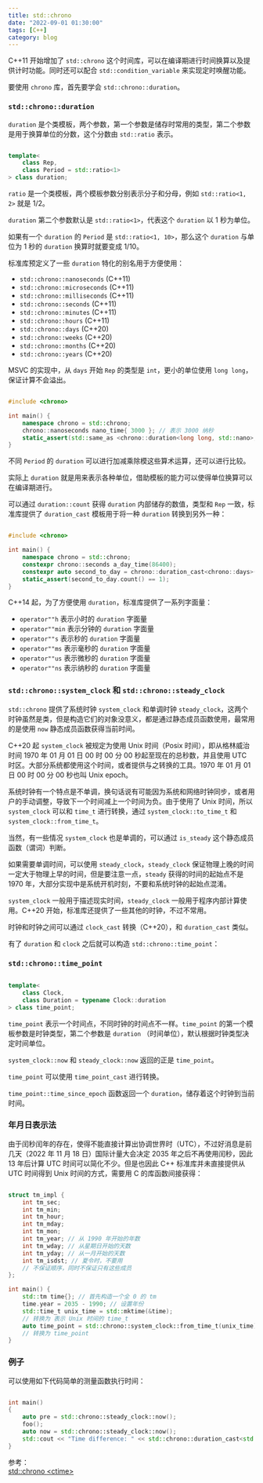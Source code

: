```yaml
---
title: std::chrono
date: "2022-09-01 01:30:00"
tags: [C++]
category: blog
---
```

C++11 开始增加了 `std::chrono` 这个时间库，可以在编译期进行时间换算以及提供计时功能。同时还可以配合 `std::condition_variable` 来实现定时唤醒功能。

<!-- more -->

要使用 `chrono` 库，首先要学会 `std::chrono::duration`。

### `std::chrono::duration`

`duration` 是个类模板，两个参数，第一个参数是储存时常用的类型，第二个参数是用于换算单位的分数，这个分数由 `std::ratio` 表示。

```cpp

template<
    class Rep,
    class Period = std::ratio<1>
> class duration;

```

`ratio` 是一个类模板，两个模板参数分别表示分子和分母，例如 `std::ratio<1, 2>` 就是 1/2。

`duration` 第二个参数默认是 `std::ratio<1>`，代表这个 `duration` 以 1 秒为单位。

如果有一个 `duration` 的 `Period` 是 `std::ratio<1, 10>`，那么这个 `duration` 与单位为 1 秒的 `duration` 换算时就要变成 1/10。

标准库预定义了一些 `duration` 特化的别名用于方便使用：

- `std::chrono::nanoseconds`  (C++11)
- `std::chrono::microseconds` (C++11)
- `std::chrono::milliseconds` (C++11)
- `std::chrono::seconds`      (C++11)
- `std::chrono::minutes`      (C++11)
- `std::chrono::hours`        (C++11)
- `std::chrono::days`         (C++20)
- `std::chrono::weeks`        (C++20)
- `std::chrono::months`       (C++20)
- `std::chrono::years`        (C++20)

MSVC 的实现中，从 `days` 开始 `Rep` 的类型是 `int`，更小的单位使用 `long long`，保证计算不会溢出。

```cpp

#include <chrono>

int main() {
	namespace chrono = std::chrono;
    chrono::nanoseconds nano_time{ 3000 }; // 表示 3000 纳秒
	static_assert(std::same_as <chrono::duration<long long, std::nano>, chrono::nanoseconds>); // true
}

```

不同 `Period` 的 `duration` 可以进行加减乘除模这些算术运算，还可以进行比较。

实际上 `duration` 就是用来表示各种单位，借助模板的能力可以使得单位换算可以在编译期进行。

可以通过 `duration::count` 获得 `duration` 内部储存的数值，类型和 `Rep` 一致，标准库提供了 `duration_cast` 模板用于将一种 `duration` 转换到另外一种：

```cpp

#include <chrono>

int main() {
	namespace chrono = std::chrono;
	constexpr chrono::seconds a_day_time(86400);
	constexpr auto second_to_day = chrono::duration_cast<chrono::days>(a_day_time);
	static_assert(second_to_day.count() == 1);
}

```

C++14 起，为了方便使用 `duration`，标准库提供了一系列字面量：

- `operator""h`   表示小时的 `duration` 字面量
- `operator""min` 表示分钟的 `duration` 字面量
- `operator""s`   表示秒的   `duration` 字面量
- `operator""ms`  表示毫秒的 `duration` 字面量
- `operator""us`  表示微秒的 `duration` 字面量
- `operator""ns`  表示纳秒的 `duration` 字面量

### `std::chrono::system_clock` 和 `std::chrono::steady_clock`

`std::chrono` 提供了系统时钟 `system_clock` 和单调时钟 `steady_clock`，这两个时钟虽然是类，但是构造它们的对象没意义，都是通过静态成员函数使用，最常用的是使用 `now` 静态成员函数获得当前时间。

C++20 起 `system_clock` 被规定为使用 Unix 时间（Posix 时间），即从格林威治时间 1970 年 01 月 01 日 00 时 00 分 00 秒起至现在的总秒数，并且使用 UTC 时区。大部分系统都使用这个时间，或者提供与之转换的工具。1970 年 01 月 01 日 00 时 00 分 00 秒也叫 Unix epoch。

系统时钟有一个特点是不单调，换句话说有可能因为系统和网络时钟同步，或者用户的手动调整，导致下一个时间减上一个时间为负。由于使用了 Unix 时间，所以 `system_clock` 可以和 `time_t` 进行转换，通过 `system_clock::to_time_t` 和 `system_clock::from_time_t`。

当然，有一些情况 `system_clock` 也是单调的，可以通过 `is_steady` 这个静态成员函数（谓词）判断。

如果需要单调时间，可以使用 `steady_clock`，`steady_clock` 保证物理上晚的时间一定大于物理上早的时间，但是要注意一点，`steady` 获得的时间的起始点不是 1970 年，大部分实现中是系统开机时刻，不要和系统时钟的起始点混淆。

`system_clock` 一般用于描述现实时间，`steady_clock` 一般用于程序内部计算使用。C++20 开始，标准库还提供了一些其他的时钟，不过不常用。

时钟和时钟之间可以通过 `clock_cast` 转换（C++20），和 `duration_cast` 类似。

有了 `duration` 和 `clock` 之后就可以构造 `std::chrono::time_point`：

### `std::chrono::time_point`

```cpp

template<
    class Clock,
    class Duration = typename Clock::duration
> class time_point;

```

`time_point` 表示一个时间点，不同时钟的时间点不一样。`time_point` 的第一个模板参数是时钟类型，第二个参数是 `duration` （时间单位），默认根据时钟类型决定时间单位。

`system_clock::now` 和 `steady_clock::now` 返回的正是 `time_point`。

`time_point` 可以使用 `time_point_cast` 进行转换。

`time_point::time_since_epoch` 函数返回一个 `duration`，储存着这个时钟到当前时间。

### 年月日表示法

由于闰秒闰年的存在，使得不能直接计算出协调世界时（UTC），不过好消息是前几天（2022 年 11 月 18 日）国际计量大会决定 2035 年之后不再使用闰秒，因此 13 年后计算 UTC 时间可以简化不少。但是也因此 C++ 标准库并未直接提供从 UTC 时间得到 Unix 时间的方式，需要用 C 的库函数间接获得：

```cpp

struct tm_impl {
    int tm_sec;
    int tm_min;
    int tm_hour;
    int tm_mday;
    int tm_mon;
    int tm_year; // 从 1990 年开始的年数
    int tm_wday; // 从星期日开始的天数
    int tm_yday; // 从一月开始的天数
    int tm_isdst; // 夏令时，不要用
    // 不保证顺序，同时不保证只有这些成员
};

int main() {
    std::tm time{}; // 首先构造一个全 0 的 tm
    time.year = 2035 - 1990; // 设置年份
    std::time_t unix_time = std::mktime(&time);
    // 转换为 表示 Unix 时间的 time_t
    auto time_point = std::chrono::system_clock::from_time_t(unix_time);
    // 转换为 time_point
}

```

### 例子

可以使用如下代码简单的测量函数执行时间：

```cpp

int main()
{
    auto pre = std::chrono::steady_clock::now();
    foo();
    auto now = std::chrono::steady_clock::now();
    std::cout << "Time difference: " << std::chrono::duration_cast<std::chrono::milliseconds>(pre - now).count() << " milliseconds\n";
}

```

<div class="ref-label">参考：</div>
<div class="ref-list">
<a href="https://zh.cppreference.com/w/cpp/header/chrono">
std::chrono
</a>
<a href="https://zh.cppreference.com/w/cpp/header/ctime">
&lt;ctime&gt;
</a>
</div>
